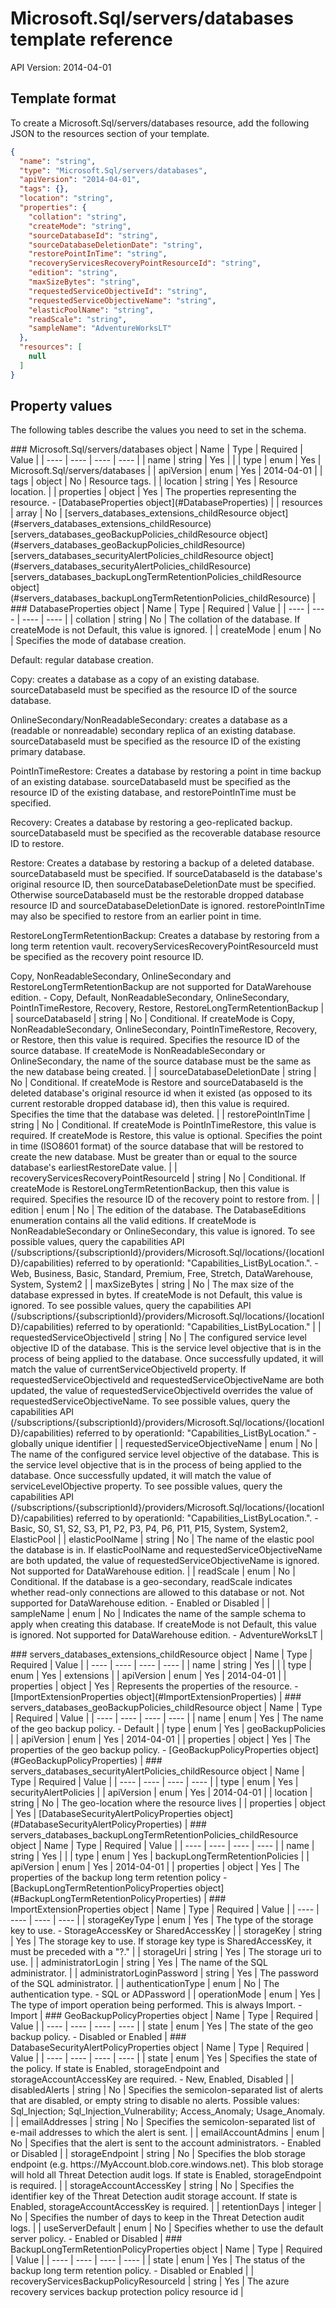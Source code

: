 # Microsoft.Sql/servers/databases template reference
API Version: 2014-04-01
## Template format

To create a Microsoft.Sql/servers/databases resource, add the following JSON to the resources section of your template.

```json
{
  "name": "string",
  "type": "Microsoft.Sql/servers/databases",
  "apiVersion": "2014-04-01",
  "tags": {},
  "location": "string",
  "properties": {
    "collation": "string",
    "createMode": "string",
    "sourceDatabaseId": "string",
    "sourceDatabaseDeletionDate": "string",
    "restorePointInTime": "string",
    "recoveryServicesRecoveryPointResourceId": "string",
    "edition": "string",
    "maxSizeBytes": "string",
    "requestedServiceObjectiveId": "string",
    "requestedServiceObjectiveName": "string",
    "elasticPoolName": "string",
    "readScale": "string",
    "sampleName": "AdventureWorksLT"
  },
  "resources": [
    null
  ]
}
```
## Property values

The following tables describe the values you need to set in the schema.

<a id="Microsoft.Sql/servers/databases" />
### Microsoft.Sql/servers/databases object
|  Name | Type | Required | Value |
|  ---- | ---- | ---- | ---- |
|  name | string | Yes |  |
|  type | enum | Yes | Microsoft.Sql/servers/databases |
|  apiVersion | enum | Yes | 2014-04-01 |
|  tags | object | No | Resource tags. |
|  location | string | Yes | Resource location. |
|  properties | object | Yes | The properties representing the resource. - [DatabaseProperties object](#DatabaseProperties) |
|  resources | array | No | [servers_databases_extensions_childResource object](#servers_databases_extensions_childResource) [servers_databases_geoBackupPolicies_childResource object](#servers_databases_geoBackupPolicies_childResource) [servers_databases_securityAlertPolicies_childResource object](#servers_databases_securityAlertPolicies_childResource) [servers_databases_backupLongTermRetentionPolicies_childResource object](#servers_databases_backupLongTermRetentionPolicies_childResource) |


<a id="DatabaseProperties" />
### DatabaseProperties object
|  Name | Type | Required | Value |
|  ---- | ---- | ---- | ---- |
|  collation | string | No | The collation of the database. If createMode is not Default, this value is ignored. |
|  createMode | enum | No | Specifies the mode of database creation.

Default: regular database creation.

Copy: creates a database as a copy of an existing database. sourceDatabaseId must be specified as the resource ID of the source database.

OnlineSecondary/NonReadableSecondary: creates a database as a (readable or nonreadable) secondary replica of an existing database. sourceDatabaseId must be specified as the resource ID of the existing primary database.

PointInTimeRestore: Creates a database by restoring a point in time backup of an existing database. sourceDatabaseId must be specified as the resource ID of the existing database, and restorePointInTime must be specified.

Recovery: Creates a database by restoring a geo-replicated backup. sourceDatabaseId must be specified as the recoverable database resource ID to restore.

Restore: Creates a database by restoring a backup of a deleted database. sourceDatabaseId must be specified. If sourceDatabaseId is the database's original resource ID, then sourceDatabaseDeletionDate must be specified. Otherwise sourceDatabaseId must be the restorable dropped database resource ID and sourceDatabaseDeletionDate is ignored. restorePointInTime may also be specified to restore from an earlier point in time.

RestoreLongTermRetentionBackup: Creates a database by restoring from a long term retention vault. recoveryServicesRecoveryPointResourceId must be specified as the recovery point resource ID.

Copy, NonReadableSecondary, OnlineSecondary and RestoreLongTermRetentionBackup are not supported for DataWarehouse edition. - Copy, Default, NonReadableSecondary, OnlineSecondary, PointInTimeRestore, Recovery, Restore, RestoreLongTermRetentionBackup |
|  sourceDatabaseId | string | No | Conditional. If createMode is Copy, NonReadableSecondary, OnlineSecondary, PointInTimeRestore, Recovery, or Restore, then this value is required. Specifies the resource ID of the source database. If createMode is NonReadableSecondary or OnlineSecondary, the name of the source database must be the same as the new database being created. |
|  sourceDatabaseDeletionDate | string | No | Conditional. If createMode is Restore and sourceDatabaseId is the deleted database's original resource id when it existed (as opposed to its current restorable dropped database id), then this value is required. Specifies the time that the database was deleted. |
|  restorePointInTime | string | No | Conditional. If createMode is PointInTimeRestore, this value is required. If createMode is Restore, this value is optional. Specifies the point in time (ISO8601 format) of the source database that will be restored to create the new database. Must be greater than or equal to the source database's earliestRestoreDate value. |
|  recoveryServicesRecoveryPointResourceId | string | No | Conditional. If createMode is RestoreLongTermRetentionBackup, then this value is required. Specifies the resource ID of the recovery point to restore from. |
|  edition | enum | No | The edition of the database. The DatabaseEditions enumeration contains all the valid editions. If createMode is NonReadableSecondary or OnlineSecondary, this value is ignored. To see possible values, query the capabilities API (/subscriptions/{subscriptionId}/providers/Microsoft.Sql/locations/{locationID}/capabilities) referred to by operationId: "Capabilities_ListByLocation.". - Web, Business, Basic, Standard, Premium, Free, Stretch, DataWarehouse, System, System2 |
|  maxSizeBytes | string | No | The max size of the database expressed in bytes. If createMode is not Default, this value is ignored. To see possible values, query the capabilities API (/subscriptions/{subscriptionId}/providers/Microsoft.Sql/locations/{locationID}/capabilities) referred to by operationId: "Capabilities_ListByLocation." |
|  requestedServiceObjectiveId | string | No | The configured service level objective ID of the database. This is the service level objective that is in the process of being applied to the database. Once successfully updated, it will match the value of currentServiceObjectiveId property. If requestedServiceObjectiveId and requestedServiceObjectiveName are both updated, the value of requestedServiceObjectiveId overrides the value of requestedServiceObjectiveName. To see possible values, query the capabilities API (/subscriptions/{subscriptionId}/providers/Microsoft.Sql/locations/{locationID}/capabilities) referred to by operationId: "Capabilities_ListByLocation." - globally unique identifier |
|  requestedServiceObjectiveName | enum | No | The name of the configured service level objective of the database. This is the service level objective that is in the process of being applied to the database. Once successfully updated, it will match the value of serviceLevelObjective property. To see possible values, query the capabilities API (/subscriptions/{subscriptionId}/providers/Microsoft.Sql/locations/{locationID}/capabilities) referred to by operationId: "Capabilities_ListByLocation.". - Basic, S0, S1, S2, S3, P1, P2, P3, P4, P6, P11, P15, System, System2, ElasticPool |
|  elasticPoolName | string | No | The name of the elastic pool the database is in. If elasticPoolName and requestedServiceObjectiveName are both updated, the value of requestedServiceObjectiveName is ignored. Not supported for DataWarehouse edition. |
|  readScale | enum | No | Conditional. If the database is a geo-secondary, readScale indicates whether read-only connections are allowed to this database or not. Not supported for DataWarehouse edition. - Enabled or Disabled |
|  sampleName | enum | No | Indicates the name of the sample schema to apply when creating this database. If createMode is not Default, this value is ignored. Not supported for DataWarehouse edition. - AdventureWorksLT |


<a id="servers_databases_extensions_childResource" />
### servers_databases_extensions_childResource object
|  Name | Type | Required | Value |
|  ---- | ---- | ---- | ---- |
|  name | string | Yes |  |
|  type | enum | Yes | extensions |
|  apiVersion | enum | Yes | 2014-04-01 |
|  properties | object | Yes | Represents the properties of the resource. - [ImportExtensionProperties object](#ImportExtensionProperties) |


<a id="servers_databases_geoBackupPolicies_childResource" />
### servers_databases_geoBackupPolicies_childResource object
|  Name | Type | Required | Value |
|  ---- | ---- | ---- | ---- |
|  name | enum | Yes | The name of the geo backup policy. - Default |
|  type | enum | Yes | geoBackupPolicies |
|  apiVersion | enum | Yes | 2014-04-01 |
|  properties | object | Yes | The properties of the geo backup policy. - [GeoBackupPolicyProperties object](#GeoBackupPolicyProperties) |


<a id="servers_databases_securityAlertPolicies_childResource" />
### servers_databases_securityAlertPolicies_childResource object
|  Name | Type | Required | Value |
|  ---- | ---- | ---- | ---- |
|  type | enum | Yes | securityAlertPolicies |
|  apiVersion | enum | Yes | 2014-04-01 |
|  location | string | No | The geo-location where the resource lives |
|  properties | object | Yes | [DatabaseSecurityAlertPolicyProperties object](#DatabaseSecurityAlertPolicyProperties) |


<a id="servers_databases_backupLongTermRetentionPolicies_childResource" />
### servers_databases_backupLongTermRetentionPolicies_childResource object
|  Name | Type | Required | Value |
|  ---- | ---- | ---- | ---- |
|  name | string | Yes |  |
|  type | enum | Yes | backupLongTermRetentionPolicies |
|  apiVersion | enum | Yes | 2014-04-01 |
|  properties | object | Yes | The properties of the backup long term retention policy - [BackupLongTermRetentionPolicyProperties object](#BackupLongTermRetentionPolicyProperties) |


<a id="ImportExtensionProperties" />
### ImportExtensionProperties object
|  Name | Type | Required | Value |
|  ---- | ---- | ---- | ---- |
|  storageKeyType | enum | Yes | The type of the storage key to use. - StorageAccessKey or SharedAccessKey |
|  storageKey | string | Yes | The storage key to use.  If storage key type is SharedAccessKey, it must be preceded with a "?." |
|  storageUri | string | Yes | The storage uri to use. |
|  administratorLogin | string | Yes | The name of the SQL administrator. |
|  administratorLoginPassword | string | Yes | The password of the SQL administrator. |
|  authenticationType | enum | No | The authentication type. - SQL or ADPassword |
|  operationMode | enum | Yes | The type of import operation being performed. This is always Import. - Import |


<a id="GeoBackupPolicyProperties" />
### GeoBackupPolicyProperties object
|  Name | Type | Required | Value |
|  ---- | ---- | ---- | ---- |
|  state | enum | Yes | The state of the geo backup policy. - Disabled or Enabled |


<a id="DatabaseSecurityAlertPolicyProperties" />
### DatabaseSecurityAlertPolicyProperties object
|  Name | Type | Required | Value |
|  ---- | ---- | ---- | ---- |
|  state | enum | Yes | Specifies the state of the policy. If state is Enabled, storageEndpoint and storageAccountAccessKey are required. - New, Enabled, Disabled |
|  disabledAlerts | string | No | Specifies the semicolon-separated list of alerts that are disabled, or empty string to disable no alerts. Possible values: Sql_Injection; Sql_Injection_Vulnerability; Access_Anomaly; Usage_Anomaly. |
|  emailAddresses | string | No | Specifies the semicolon-separated list of e-mail addresses to which the alert is sent. |
|  emailAccountAdmins | enum | No | Specifies that the alert is sent to the account administrators. - Enabled or Disabled |
|  storageEndpoint | string | No | Specifies the blob storage endpoint (e.g. https://MyAccount.blob.core.windows.net). This blob storage will hold all Threat Detection audit logs. If state is Enabled, storageEndpoint is required. |
|  storageAccountAccessKey | string | No | Specifies the identifier key of the Threat Detection audit storage account. If state is Enabled, storageAccountAccessKey is required. |
|  retentionDays | integer | No | Specifies the number of days to keep in the Threat Detection audit logs. |
|  useServerDefault | enum | No | Specifies whether to use the default server policy. - Enabled or Disabled |


<a id="BackupLongTermRetentionPolicyProperties" />
### BackupLongTermRetentionPolicyProperties object
|  Name | Type | Required | Value |
|  ---- | ---- | ---- | ---- |
|  state | enum | Yes | The status of the backup long term retention policy. - Disabled or Enabled |
|  recoveryServicesBackupPolicyResourceId | string | Yes | The azure recovery services backup protection policy resource id |

